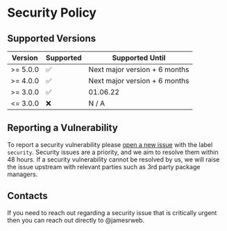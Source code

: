 # Security Policy

## Supported Versions

| Version  | Supported          | Supported Until               |
| -------- | ------------------ | ----------------------------- |
| >= 5.0.0 | :white_check_mark: | Next major version + 6 months |
| >= 4.0.0 | :white_check_mark: | Next major version + 6 months |
| >= 3.0.0 | :white_check_mark: | 01.06.22                      |
| <= 3.0.0 | :x:                | N / A                         |

## Reporting a Vulnerability

To report a security vulnerability please
[open a new issue](https://github.com/p5-wrapper/react/issues/new) with the
label `security`. Security issues are a priority, and we aim to resolve them
within 48 hours. If a security vulnerability cannot be resolved by us, we will
raise the issue upstream with relevant parties such as 3rd party package
managers.

## Contacts

If you need to reach out regarding a security issue that is critically urgent
then you can reach out directly to @jamesrweb.
